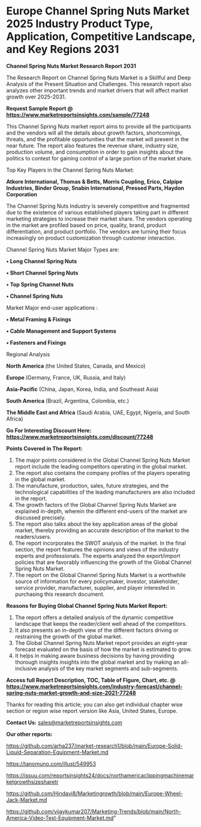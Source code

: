 # Europe Channel Spring Nuts Market 2025 Industry Product Type, Application, Competitive Landscape, and Key Regions 2031

<strong>Channel Spring Nuts Market Research Report 2031</strong>

The Research Report on Channel Spring Nuts Market is a Skillful and Deep Analysis of the Present Situation and Challenges. This research report also analyzes other important trends and market drivers that will affect market growth over 2025-2031.

<strong>Request Sample Report @ <a href=https://www.marketreportsinsights.com/sample/77248>https://www.marketreportsinsights.com/sample/77248</a></strong>

This Channel Spring Nuts market report aims to provide all the participants and the vendors will all the details about growth factors, shortcomings, threats, and the profitable opportunities that the market will present in the near future. The report also features the revenue share, industry size, production volume, and consumption in order to gain insights about the politics to contest for gaining control of a large portion of the market share.

Top Key Players in the Channel Spring Nuts Market:

<strong>Atkore International, Thomas & Betts, Morris Coupling, Erico, Calpipe Industries, Binder Group, Snabin International, Pressed Parts, Haydon Corporation</strong>

The Channel Spring Nuts Industry is severely competitive and fragmented due to the existence of various established players taking part in different marketing strategies to increase their market share. The vendors operating in the market are profiled based on price, quality, brand, product differentiation, and product portfolio. The vendors are turning their focus increasingly on product customization through customer interaction.

Channel Spring Nuts Market Major Types are:

<strong>• Long Channel Spring Nuts

• Short Channel Spring Nuts

• Top Spring Channel Nuts

• Channel Spring Nuts</strong>

Market Major end-user applications :

<strong>• Metal Framing & Fixings

• Cable Management and Support Systems

• Fasteners and Fixings</strong>

Regional Analysis

</u><strong><b>North America</b></strong> (the United States, Canada, and Mexico)

<strong><b>Europe </b></strong>(Germany, France, UK, Russia, and Italy)

<strong><b>Asia-Pacific</b></strong> (China, Japan, Korea, India, and Southeast Asia)

<strong><b>South America</b></strong> (Brazil, Argentina, Colombia, etc.)

<strong><b>The Middle East and Africa</b></strong> (Saudi Arabia, UAE, Egypt, Nigeria, and South Africa)

<strong>Go For Interesting Discount Here: <a href=https://www.marketreportsinsights.com/discount/77248>https://www.marketreportsinsights.com/discount/77248</a></strong>

<strong>Points Covered in The Report:</strong>
<ol>
  <li>The major points considered in the Global Channel Spring Nuts Market report include the leading competitors operating in the global market.</li>
  <li>The report also contains the company profiles of the players operating in the global market.</li>
  <li>The manufacture, production, sales, future strategies, and the technological capabilities of the leading manufacturers are also included in the report.</li>
  <li>The growth factors of the Global Channel Spring Nuts Market are explained in-depth, wherein the different end-users of the market are discussed precisely.</li>
  <li>The report also talks about the key application areas of the global market, thereby providing an accurate description of the market to the readers/users.</li>
  <li>The report incorporates the SWOT analysis of the market. In the final section, the report features the opinions and views of the industry experts and professionals. The experts analyzed the export/import policies that are favorably influencing the growth of the Global Channel Spring Nuts Market.</li>
  <li>The report on the Global Channel Spring Nuts Market is a worthwhile source of information for every policymaker, investor, stakeholder, service provider, manufacturer, supplier, and player interested in purchasing this research document.</li>
</ol>
<strong>Reasons for Buying Global Channel Spring Nuts Market Report:</strong>

<ol>
  <li>The report offers a detailed analysis of the dynamic competitive landscape that keeps the reader/client well ahead of the competitors.</li>
  <li>It also presents an in-depth view of the different factors driving or restraining the growth of the global market.</li>
  <li>The Global Channel Spring Nuts Market report provides an eight-year forecast evaluated on the basis of how the market is estimated to grow.</li>
  <li>It helps in making aware business decisions by having providing thorough insights insights into the global market and by making an all-inclusive analysis of the key market segments and sub-segments.</li>
</ol>
<strong>Access full Report Description, TOC, Table of Figure, Chart, etc. @ <a href=https://www.marketreportsinsights.com/industry-forecast/channel-spring-nuts-market-growth-and-size-2021-77248>https://www.marketreportsinsights.com/industry-forecast/channel-spring-nuts-market-growth-and-size-2021-77248</a></strong>


Thanks for reading this article; you can also get individual chapter wise section or region wise report version like Asia, United States, Europe.

<strong>Contact Us:</strong>
sales@marketreportsinsights.com

<strong>Our other reports:</strong>

<a href=https://github.com/arha237/market-research1/blob/main/Europe-Solid-Liquid-Separation-Equipment-Market.md>https://github.com/arha237/market-research1/blob/main/Europe-Solid-Liquid-Separation-Equipment-Market.md</a>

<a href=https://tanomuno.com/illust/549953>https://tanomuno.com/illust/549953</a>

<a href=https://issuu.com/reportsinsights24/docs/northamericaclippingmachinemarketgrowthsizesharetr>https://issuu.com/reportsinsights24/docs/northamericaclippingmachinemarketgrowthsizesharetr</a>

<a href=https://github.com/Hindavi8/Marketingrowth/blob/main/Europe-Wheel-Jack-Market.md>https://github.com/Hindavi8/Marketingrowth/blob/main/Europe-Wheel-Jack-Market.md</a>

<a href=https://github.com/vijaykumar207/Marketing-Trends/blob/main/North-America-Video-Test-Equipment-Market.md>https://github.com/vijaykumar207/Marketing-Trends/blob/main/North-America-Video-Test-Equipment-Market.md</a>"

